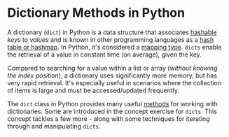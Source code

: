 # Dictionary Methods in Python

A dictionary (`dict`) in Python is a data structure that associates [hashable][term-hashable] _keys_ to _values_ and is known in other programming languages as a [hash table or hashmap][hashtable-wikipedia].
In Python, it's considered a [mapping type][mapping-types-dict].
`dicts` enable the retrieval of a value in constant time (on average), given the key.

Compared to searching for a value within a list or array (_without knowing the index position_), a dictionary uses significantly more memory, but has very rapid retrieval.
It's especially useful in scenarios where the collection of items is large and must be accessed/updated frequently.

The `dict` class in Python provides many useful [methods][dict-methods] for working with dictionaries.
Some are introduced in the concept exercise for `dicts`.
This concept tackles a few more - along with some techniques for iterating through and manipulating `dicts`.

[mapping-types-dict]: https://docs.python.org/3/library/stdtypes.html#mapping-types-dict
[hashtable-wikipedia]: https://en.wikipedia.org/wiki/Hash_table
[term-hashable]: https://docs.python.org/3/glossary.html#term-hashable
[dict-methods]: https://docs.python.org/3/library/stdtypes.html#dict
